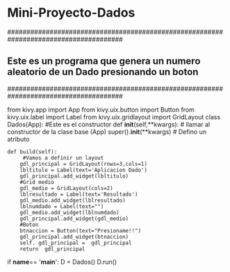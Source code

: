 # Mini-Proyecto-Dados
######################################################################################
## Este es un programa que genera un numero aleatorio de un Dado presionando un boton
######################################################################################












from kivy.app import App
from kivy.uix.button import Button
from kivy.uix.label import Label
from kivy.uix.gridlayout import GridLayout
class Dados(App):
	#Este es el constructor
    def __init__(self,**kwargs):
		# llamar al constructor de la clase base (App)
        super().__init__(**kwargs)
        # Defino un atributo
        
    def build(self):
         #Vamos a definir un layout
        gdl_principal = GridLayout(rows=3,cols=1)
        lbltitulo = Label(text='Aplicacion Dado')
        gdl_principal.add_widget(lbltitulo)
        #Grid medio
        gdl_medio = GridLayout(cols=2)
        lblresultado = Label(text='Resultado')
        gdl_medio.add_widget(lblresultado)
        lblnumdado = Label(text="")
        gdl_medio.add_widget(lblnumdado)
        gdl_principal.add_widget(gdl_medio)        
        #Boton
        btnaccion = Button(text="Presioname!!")
        gdl_principal.add_widget(btnaccion)
        self. gdl_principal =  gdl_principal
        return  gdl_principal
        
if __name__== '__main__':
    D = Dados()
    D.run()

